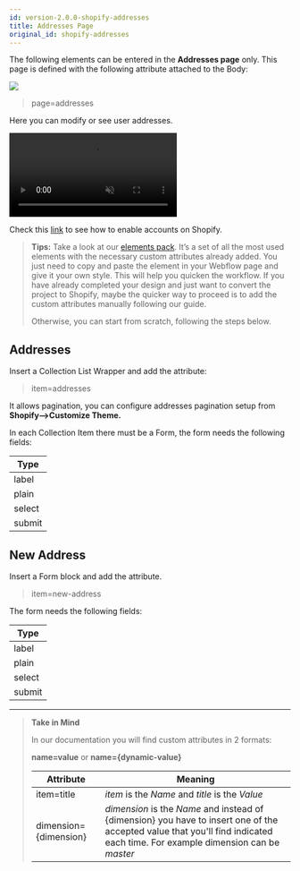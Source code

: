 ```yaml
---
id: version-2.0.0-shopify-addresses
title: Addresses Page
original_id: shopify-addresses
---
```

The following elements can be entered in the **Addresses page** only. This page is defined with the following attribute attached to the Body:

![](assets/shopify-addresses.jpeg)

> page=addresses

Here you can modify or see user addresses.

<pre>
<video autoplay muted playsinline="true" loop>
<source src="/assets/page-type.webm">
</video>
</pre>

Check this [link](https://help.shopify.com/en/manual/checkout-settings/customer-accounts) to see how to enable accounts on Shopify.

> **Tips:**
> Take a look at our [elements pack](https://webflow.com/website/webflow-to-shopify-elements). It’s a set of all the most used elements with the necessary custom attributes already added. You just need to copy and paste the element in your Webflow page and give it your own style. This will help you quicken the workflow. If you have already completed your design and just want to convert the project to Shopify, maybe the quicker way to proceed is to add the custom attributes manually following our guide.
>
> Otherwise, you can start from scratch, following the steps below.

## Addresses
Insert a Collection List Wrapper and add the attribute:

> item=addresses

It allows pagination, you can configure addresses pagination setup from **Shopify-->Customize Theme.**

In each Collection Item there must be a Form, the form needs the following fields:

 | **Type** | 
 | --------------- |
 | label |
 | plain |
 | select |
 | submit |

## New Address
Insert a Form block and add the attribute.

> item=new-address

The form needs the following fields:

 | **Type** | 
 | --------------- |
 | label |
 | plain |
 | select |
 | submit |


---------
> **Take in Mind**
>
> In our documentation you will find custom attributes in 2 formats:
>
> **name=value** or **name={dynamic-value}**
>
>
> **Attribute**             | **Meaning** | 
> -------------             | --------------- |
> | item=title              | *item* is the *Name* and *title* is the *Value* |
> | dimension={dimension}   | *dimension* is the *Name* and instead of {dimension} you have to insert one of the accepted value that you'll find indicated each time. For example dimension can be *master*|